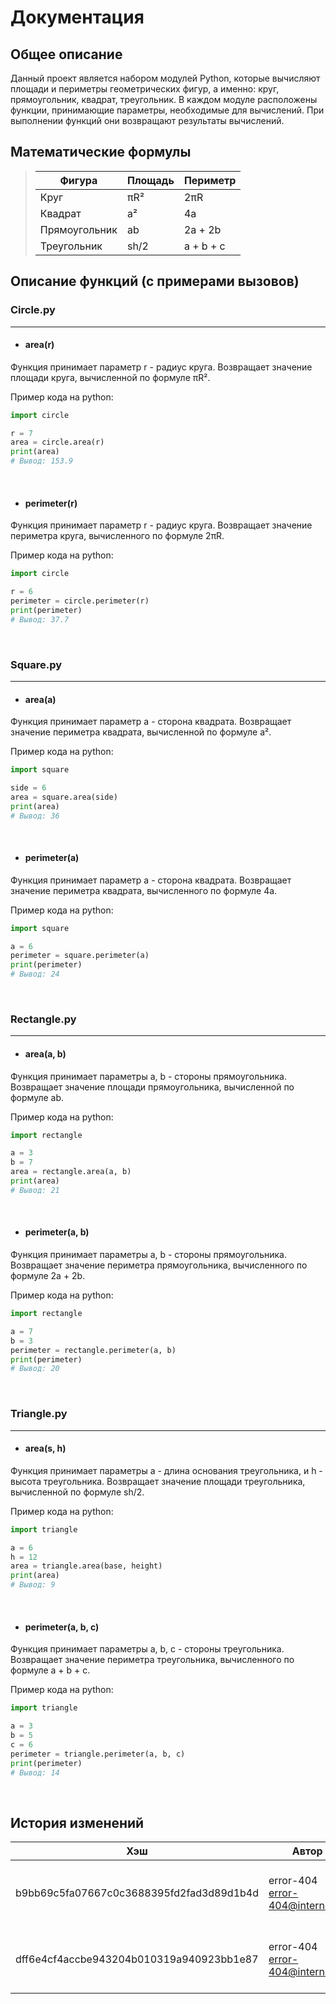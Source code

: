 # Документация

## Общее описание

Данный проект является набором модулей Python, которые вычисляют площади и периметры геометрических фигур, а именно: круг, прямоугольник, квадрат, треугольник. В каждом модуле расположены функции, принимающие параметры, необходимые для вычислений. При выполнении функций они возвращают результаты вычислений.



## Математические формулы

> | Фигура        | Площадь | Периметр  |
> | ------------- | ------- | --------- |
> | Круг          | πR²     | 2πR       |
> | Квадрат       | a²      | 4a        |
> | Прямоугольник | ab      | 2a + 2b   |
> | Треугольник   | sh/2    | a + b + c |



## Описание функций (с примерами вызовов)

### Circle.py

------

- #### area(r)

Функция принимает параметр r - радиус круга. Возвращает значение площади круга, вычисленной по формуле πR².

Пример кода на python:

```python
import circle

r = 7
area = circle.area(r)
print(area)
# Вывод: 153.9
```

​    

- #### **perimeter(r)**

Функция принимает параметр r - радиус круга. Возвращает значение периметра круга, вычисленного по формуле 2πR.

Пример кода на python:

```python
import circle

r = 6
perimeter = circle.perimeter(r)
print(perimeter)
# Вывод: 37.7
```

​    



### **Square.py**

------

- #### **area(a)**

Функция принимает параметр a - сторона квадрата. Возвращает значение периметра квадрата, вычисленной по формуле a².

Пример кода на python:

```python
import square

side = 6
area = square.area(side)
print(area)
# Вывод: 36

```

​    

- #### **perimeter(a)**

Функция принимает параметр a - сторона квадрата. Возвращает значение периметра квадрата, вычисленного по формуле 4a.

Пример кода на python:

```python
import square

a = 6
perimeter = square.perimeter(a)
print(perimeter)
# Вывод: 24
```

​    



### **Rectangle.py**

------

- #### **area(a, b)**

Функция принимает параметры a, b - стороны прямоугольника. Возвращает значение площади прямоугольника, вычисленной по формуле ab.

Пример кода на python:

```python
import rectangle

a = 3
b = 7
area = rectangle.area(a, b)
print(area)
# Вывод: 21
```

​    

- #### **perimeter(a, b)**

Функция принимает параметры a, b - стороны прямоугольника. Возвращает значение периметра прямоугольника, вычисленного по формуле 2a + 2b.

Пример кода на python:

```python
import rectangle

a = 7
b = 3
perimeter = rectangle.perimeter(a, b)
print(perimeter)
# Вывод: 20
```

​    



### **Triangle**.py

------

- #### **area(s, h)**

Функция принимает параметры a - длина основания треугольника, и h - высота треугольника. Возвращает значение площади треугольника, вычисленной по формуле sh/2.

Пример кода на python:

```python
import triangle

a = 6
h = 12
area = triangle.area(base, height)
print(area)
# Вывод: 9
```

​    

- #### **perimeter(a, b, c)**

Функция принимает параметры a, b, c - стороны треугольника. Возвращает значение периметра треугольника, вычисленного по формуле a + b + c.

Пример кода на python:

```python
import triangle

a = 3
b = 5
c = 6
perimeter = triangle.perimeter(a, b, c)
print(perimeter)
# Вывод: 14
```

​    



## История изменений

| Хэш                                      | Автор                             | Дата                           | Сообщение                       |
| ---------------------------------------- | --------------------------------- | ------------------------------ | ------------------------------- |
| b9bb69c5fa07667c0c3688395fd2fad3d89d1b4d | error-404 <error-404@internet.ru> | Mon Jan 22 19:00:37 2024 +0300 | feat: add new file rectangle.py |
| dff6e4cf4accbe943204b010319a940923bb1e87 | error-404 <error-404@internet.ru> | Mon Jan 22 19:10:20 2024 +0300 | fix: fix error in rectangle.py  |


